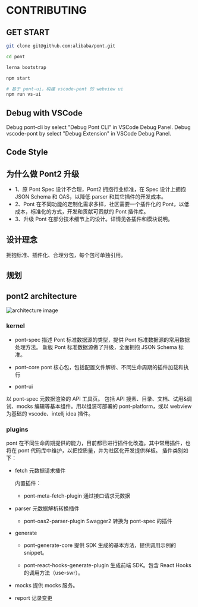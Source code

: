 # CONTRIBUTING

## GET START

```sh
git clone git@github.com:alibaba/pont.git

cd pont

lerna bootstrap

npm start

# 基于 pont-ui，构建 vscode-pont 的 webview ui
npm run vs-ui
```

## Debug with VSCode

Debug pont-cli by select "Debug Pont CLI" in VSCode Debug Panel.
Debug vscode-pont by select "Debug Extension" in VSCode Debug Panel.

## Code Style

## 为什么做 Pont2 升级

- 1、原 Pont Spec 设计不合理，Pont2 拥抱行业标准，在 Spec 设计上拥抱 JSON Schema 和 OAS，以降低 parser 和其它插件的开发成本。
- 2、Pont 在不同功能的定制化需求多样，社区需要一个插件化的 Pont，以低成本，标准化的方式，开发和贡献可贡献的 Pont 插件库。
- 3、升级 Pont 在部分技术细节上的设计。详情见各插件和模块说明。

## 设计理念

拥抱标准、插件化、合理分包，每个包可单独引用。

## 规划

## pont2 architecture

![architecture image](https://img.alicdn.com/imgextra/i2/O1CN01qfxgje261ldyXx5rl_!!6000000007602-2-tps-1504-370.png)

### kernel

- pont-spec
  描述 Pont 标准数据源的类型，提供 Pont 标准数据源的常用数据处理方法。
  新版 Pont 标准数据源做了升级，全面拥抱 JSON Schema 标准。

- pont-core
  pont 核心包，包括配置文件解析、不同生命周期的插件加载和执行

- pont-ui

以 pont-spec 元数据渲染的 API 工具页。 包括 API 搜素、目录、文档、试用&调试、mocks 编辑等基本组件。用以组装可部署的 pont-platform，或以 webview 为基础的 vscode、intellj idea 插件。

### plugins

pont 在不同生命周期提供的能力，目前都已进行插件化改造。其中常用插件，也将在 pont 代码库中维护，以把控质量，并为社区化开发提供样板。
插件类别如下：

- fetch 元数据请求插件

  内置插件：

  - pont-meta-fetch-plugin 通过接口请求元数据

- parser 元数据解析转换插件

  - pont-oas2-parser-plugin Swagger2 转换为 pont-spec 的插件

- generate

  - pont-generate-core
    提供 SDK 生成的基本方法，提供调用示例的 snippet。

  - pont-react-hooks-generate-plugin
    生成前端 SDK。包含 React Hooks 的调用方法（use-swr）。

- mocks
  提供 mocks 服务。

- report
  记录变更
